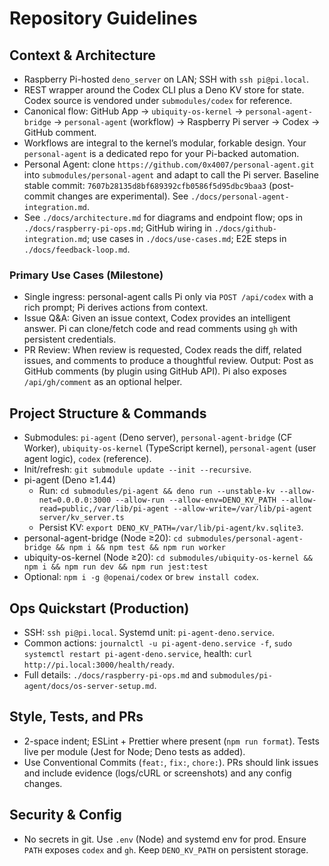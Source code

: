 # Repository Guidelines

## Context & Architecture

- Raspberry Pi-hosted `deno_server` on LAN; SSH with `ssh pi@pi.local`.
- REST wrapper around the Codex CLI plus a Deno KV store for state. Codex source is vendored under `submodules/codex` for reference.
- Canonical flow: GitHub App → `ubiquity-os-kernel` → `personal-agent-bridge` → `personal-agent` (workflow) → Raspberry Pi server → Codex → GitHub comment.
- Workflows are integral to the kernel’s modular, forkable design. Your `personal-agent` is a dedicated repo for your Pi-backed automation.
- Personal Agent: clone `https://github.com/0x4007/personal-agent.git` into `submodules/personal-agent` and adapt to call the Pi server. Baseline stable commit: `7607b28135d8bf689392cfb0586f5d95dbc9baa3` (post-commit changes are experimental). See `./docs/personal-agent-integration.md`.
- See `./docs/architecture.md` for diagrams and endpoint flow; ops in `./docs/raspberry-pi-ops.md`; GitHub wiring in `./docs/github-integration.md`; use cases in `./docs/use-cases.md`; E2E steps in `./docs/feedback-loop.md`.

### Primary Use Cases (Milestone)

- Single ingress: personal-agent calls Pi only via `POST /api/codex` with a rich prompt; Pi derives actions from context.
- Issue Q&A: Given an issue context, Codex provides an intelligent answer. Pi can clone/fetch code and read comments using `gh` with persistent credentials.
- PR Review: When review is requested, Codex reads the diff, related issues, and comments to produce a thoughtful review.
  Output: Post as GitHub comments (by plugin using GitHub API). Pi also exposes `/api/gh/comment` as an optional helper.

## Project Structure & Commands

- Submodules: `pi-agent` (Deno server), `personal-agent-bridge` (CF Worker), `ubiquity-os-kernel` (TypeScript kernel), `personal-agent` (user agent logic), `codex` (reference).
- Init/refresh: `git submodule update --init --recursive`.
- pi-agent (Deno ≥1.44)
  - Run: `cd submodules/pi-agent && deno run --unstable-kv --allow-net=0.0.0.0:3000 --allow-run --allow-env=DENO_KV_PATH --allow-read=public,/var/lib/pi-agent --allow-write=/var/lib/pi-agent server/kv_server.ts`
  - Persist KV: `export DENO_KV_PATH=/var/lib/pi-agent/kv.sqlite3`.
- personal-agent-bridge (Node ≥20): `cd submodules/personal-agent-bridge && npm i && npm test && npm run worker`
- ubiquity-os-kernel (Node ≥20): `cd submodules/ubiquity-os-kernel && npm i && npm run dev && npm run jest:test`
- Optional: `npm i -g @openai/codex` or `brew install codex`.

## Ops Quickstart (Production)

- SSH: `ssh pi@pi.local`. Systemd unit: `pi-agent-deno.service`.
- Common actions: `journalctl -u pi-agent-deno.service -f`, `sudo systemctl restart pi-agent-deno.service`, health: `curl http://pi.local:3000/health/ready`.
- Full details: `./docs/raspberry-pi-ops.md` and `submodules/pi-agent/docs/os-server-setup.md`.

## Style, Tests, and PRs

- 2-space indent; ESLint + Prettier where present (`npm run format`). Tests live per module (Jest for Node; Deno tests as added).
- Use Conventional Commits (`feat:`, `fix:`, `chore:`). PRs should link issues and include evidence (logs/cURL or screenshots) and any config changes.

## Security & Config

- No secrets in git. Use `.env` (Node) and systemd env for prod. Ensure `PATH` exposes `codex` and `gh`. Keep `DENO_KV_PATH` on persistent storage.
